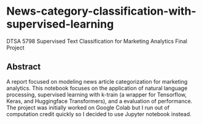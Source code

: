 # News-category-classification-with-supervised-learning
DTSA 5798 Supervised Text Classification for Marketing Analytics Final Project

## Abstract

A report focused on modeling news article categorization for marketing analytics. This notebook focuses on the application of natural language processing, supervised learning with k-train (a wrapper for Tensorflow, Keras, and Huggingface Transformers), and a evaluation of performance. The project was initially worked on Google Colab but I run out of computation credit quickly so I decided to use Jupyter notebook instead.
